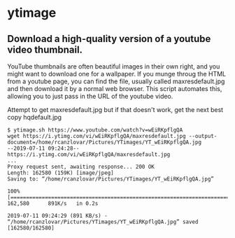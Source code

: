 # ytimage

## Download a high-quality version of a youtube video thumbnail.

YouTube thumbnails are often beautiful images in their own right, and you might
want to download one for a wallpaper. If you munge throug the HTML from a 
youtube page, you can find the file, usually called maxresdefault.jpg and 
then download it by a normal web browser. This script automates this, allowing
you to just pass in the URL of the youtube video. 

Attempt to get maxresdefault.jpg but if that doesn't work, get the next best copy hqdefault.jpg

```
$ ytimage.sh https://www.youtube.com/watch?v=wEiRKpflgQA
wget https://i.ytimg.com/vi/wEiRKpflgQA/maxresdefault.jpg --output-document=/home/rcanzlovar/Pictures/YTimages/YT_wEiRKpflgQA.jpg
--2019-07-11 09:24:28--  https://i.ytimg.com/vi/wEiRKpflgQA/maxresdefault.jpg
...
Proxy request sent, awaiting response... 200 OK
Length: 162580 (159K) [image/jpeg]
Saving to: “/home/rcanzlovar/Pictures/YTimages/YT_wEiRKpflgQA.jpg”

100%[===========================================================================>] 162,580      891K/s   in 0.2s    

2019-07-11 09:24:29 (891 KB/s) - “/home/rcanzlovar/Pictures/YTimages/YT_wEiRKpflgQA.jpg” saved [162580/162580]
```
